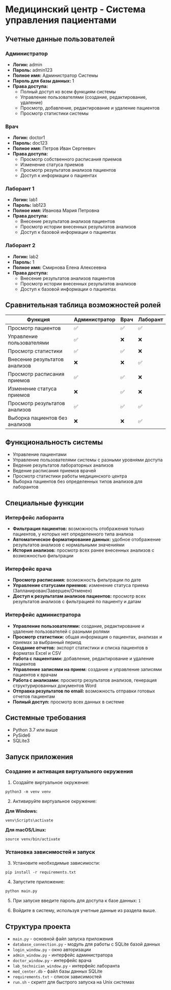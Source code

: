 # Медицинский центр - Система управления пациентами

## Учетные данные пользователей

### Администратор
- **Логин:** admin
- **Пароль:** admin123
- **Полное имя:** Администратор Системы
- **Пароль для базы данных:** 1
- **Права доступа:**
  - Полный доступ ко всем функциям системы
  - Управление пользователями (создание, редактирование, удаление)
  - Просмотр, добавление, редактирование и удаление пациентов
  - Просмотр статистики системы

### Врач
- **Логин:** doctor1
- **Пароль:** doc123
- **Полное имя:** Петров Иван Сергеевич
- **Права доступа:**
  - Просмотр собственного расписания приемов
  - Изменение статуса приемов
  - Просмотр результатов анализов пациентов
  - Доступ к информации о пациентах

### Лаборант 1
- **Логин:** lab1
- **Пароль:** lab123
- **Полное имя:** Иванова Мария Петровна
- **Права доступа:**
  - Внесение результатов анализов пациентов
  - Просмотр истории внесенных результатов анализов
  - Доступ к базовой информации о пациентах

### Лаборант 2
- **Логин:** lab2
- **Пароль:** 1
- **Полное имя:** Смирнова Елена Алексеевна
- **Права доступа:**
  - Внесение результатов анализов пациентов
  - Просмотр истории внесенных результатов анализов
  - Доступ к базовой информации о пациентах

## Сравнительная таблица возможностей ролей

| Функция | Администратор | Врач | Лаборант |
|---------|---------------|------|----------|
| Просмотр пациентов | ✅ | ✅ | ✅ |
| Управление пользователями | ✅ | ❌ | ❌ |
| Просмотр статистики | ✅ | ✅ | ❌ |
| Внесение результатов анализов | ❌ | ❌ | ✅ |
| Просмотр расписания приемов | ✅ | ✅ | ❌ |
| Изменение статуса приемов | ❌ | ✅ | ❌ |
| Просмотр результатов анализов | ✅ | ✅ | ✅ |
| Выборка пациентов без анализов | ❌ | ❌ | ✅ |

## Функциональность системы

- Управление пациентами
- Управление пользователями системы с разными уровнями доступа
- Ведение результатов лабораторных анализов
- Ведение расписания приемов врачей
- Просмотр статистики работы медицинского центра
- Выборка пациентов без определенных типов анализов для лаборантов

## Специальные функции

### Интерфейс лаборанта
- **Фильтрация пациентов:** возможность отображения только пациентов, у которых нет определенного типа анализа
- **Автоматическое форматирование данных:** удобное отображение результатов анализов с нормальными значениями
- **История анализов:** просмотр всех ранее внесенных анализов с возможностью фильтрации

### Интерфейс врача
- **Просмотр расписания:** возможность фильтрации по дате
- **Управление статусами приемов:** изменение статуса приема (Запланирован/Завершен/Отменен)
- **Доступ к результатам анализов пациентов:** просмотр всех результатов анализов с фильтрацией по пациенту и датам

### Интерфейс администратора
- **Управление пользователями:** создание, редактирование и удаление пользователей с разными ролями
- **Просмотр статистики:** общая информация о пациентах, анализах и приемах за выбранный период
- **Создание отчетов:** экспорт статистики и списка пациентов в форматах Excel и CSV
- **Работа с пациентами:** добавление, редактирование и удаление пациентов
- **Управление записями на прием:** создание и управление записями пациентов к врачам
- **Работа с анализами:** просмотр результатов анализов, генерация структурированных документов Word
- **Отправка результатов по email:** возможность отправки готовых отчетов пациентам
- **Полный доступ:** просмотр всех данных в системе

## Системные требования

- Python 3.7 или выше
- PySide6
- SQLite3

## Запуск приложения

### Создание и активация виртуального окружения

1. Создайте виртуальное окружение:
```
python3 -m venv venv
```

2. Активируйте виртуальное окружение:

**Для Windows:**
```
venv\Scripts\activate
```

**Для macOS/Linux:**
```
source venv/bin/activate
```

### Установка зависимостей и запуск

3. Установите необходимые зависимости:
```
pip install -r requirements.txt
```

4. Запустите приложение:
```
python main.py
```

5. При запуске введите пароль для доступа к базе данных: `1`

6. Войдите в систему, используя учетные данные из раздела выше.

## Структура проекта

- `main.py` - основной файл запуска приложения
- `database_connection.py` - модуль для работы с SQLite базой данных
- `login_window.py` - окно авторизации
- `admin_window.py` - интерфейс администратора
- `doctor_window.py` - интерфейс врача
- `lab_technician_window.py` - интерфейс лаборанта
- `med_center.db` - файл базы данных SQLite
- `requirements.txt` - список зависимостей
- `run.sh` - скрипт для быстрого запуска на Unix системах
